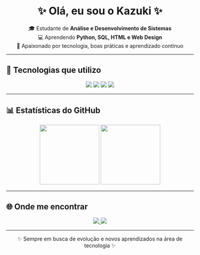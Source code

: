 <!-- Banner ou título -->
<h1 align="center">✨ Olá, eu sou o Kazuki ✨</h1>
<p align="center">
  🎓 Estudante de <b>Análise e Desenvolvimento de Sistemas</b><br>
  💻 Aprendendo <b>Python, SQL, HTML e Web Design</b><br>
  🚀 Apaixonado por tecnologia, boas práticas e aprendizado contínuo
</p>

---

## 🔧 Tecnologias que utilizo
<p align="center">
  <img src="https://img.shields.io/badge/Python-3776AB?style=for-the-badge&logo=python&logoColor=white"/>
  <img src="https://img.shields.io/badge/SQL-4479A1?style=for-the-badge&logo=postgresql&logoColor=white"/>
  <img src="https://img.shields.io/badge/HTML5-E34F26?style=for-the-badge&logo=html5&logoColor=white"/>
  <img src="https://img.shields.io/badge/CSS3-1572B6?style=for-the-badge&logo=css3&logoColor=white"/>
</p>

---

## 📊 Estatísticas do GitHub
<p align="center">
  <img height="160em" src="https://github-readme-stats.vercel.app/api?username=kazukiwi&show_icons=true&theme=tokyonight&hide_border=true&count_private=true"/>
  <img height="160em" src="https://github-readme-stats.vercel.app/api/top-langs/?username=kazukiwi&layout=compact&theme=tokyonight&hide_border=true"/>
</p>

---

## 🌐 Onde me encontrar
<p align="center">
  <a href="https://github.com/kazukiwi" target="_blank">
    <img src="https://img.shields.io/badge/GitHub-100000?style=for-the-badge&logo=github&logoColor=white"/>
  </a>
  <a href="mailto:kazukishiroma06@gmail.com">
    <img src="https://img.shields.io/badge/Email-D14836?style=for-the-badge&logo=gmail&logoColor=white"/>
  </a>
</p>

---

<p align="center">✨ Sempre em busca de evolução e novos aprendizados na área de tecnologia ✨</p>

